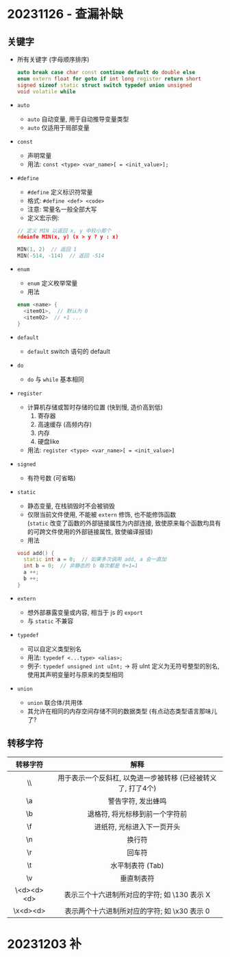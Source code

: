 # 20231126 - 查漏补缺

## 关键字
* 所有关键字 (字母顺序排序)
  ```cpp
  auto break case char const continue default do double else
  enum extern float for goto if int long register return short
  signed sizeof static struct switch typedef union unsigned
  void volatile while
  ```
* `auto`
  * `auto` 自动变量, 用于自动推导变量类型
  * `auto` 仅适用于局部变量

* `const`
  * 声明常量
  * 用法: `const <type> <var_name>[ = <init_value>];`

* `#define`
  * `#define` 定义标识符常量
  * 格式: `#define <def> <code>`
  * 注意: 常量名一般全部大写
  * 定义宏示例:
  ```cpp
  // 定义 MIN 以返回 x, y 中较小那个
  #deinfe MIN(x, y) (x > y ? y : x)

  MIN(1, 2)  // 返回 1
  MIN(-514, -114)  // 返回 -514
  ```

* `enum`
  * `enum` 定义枚举常量
  * 用法
  ```cpp
  enum <name> {
    <item01>,  // 默认为 0
    <item02>  // +1 ...
  }
  ```

* `default`
  * `default` switch 语句的 default

* `do`
  * `do` 与 `while` 基本相同

* `register`
  * 计算机存储或暂时存储的位置 (快到慢, 造价高到低)
    1. 寄存器
    2. 高速缓存 (高频内存)
    3. 内存
    4. 硬盘like
  * 用法: `register <type> <var_name>[ = <init_value>]`

* `signed`
  * 有符号数 (可省略)

* `static`
  * 静态变量, 在栈销毁时不会被销毁
  * 仅限当前文件使用, 不能被 `extern` 修饰, 也不能修饰函数 <br>
  (`static` 改变了函数的外部链接属性为内部连接, 致使原来每个函数均具有的可跨文件使用的外部链接属性, 致使编译报错)
  * 用法
  ```cpp
  void add() {
    static int a = 0;  // 如果多次调用 add, a 会一直加
    int b = 0;  // 非静态的 b 每次都是 0+1=1
    a ++;
    b ++;
  }
  ```

* `extern`
  * 想外部暴露变量或内容, 相当于 js 的 `export`
  * 与 `static` 不兼容

* `typedef`
  * 可以自定义类型别名
  * 用法: `typedef <...type> <alias>;`
  * 例子: `typedef unsigned int uInt;` -> 将 uInt 定义为无符号整型的别名, 使用其声明变量时与原来的类型相同

* `union`
  * `union` 联合体/共用体
  * 其允许在相同的内存空间存储不同的数据类型 (有点动态类型语言那味儿了?


## 转移字符
| 转移字符 | 解释 |
| :--: | :--: |
| \\\\ | 用于表示一个反斜杠, 以免进一步被转移 (已经被转义了, 打了4个) |
| \\a | 警告字符, 发出蜂鸣 |
| \\b | 退格符, 将光标移到前一个字符前 |
| \\f | 进纸符, 光标进入下一页开头 |
| \\n | 换行符 |
| \\r | 回车符 |
| \\t | 水平制表符 (Tab) |
| \\v | 垂直制表符 |
| \\<d\><d\><d\> | 表示三个十六进制所对应的字符; 如 \130 表示 X |
| \\x<d\><d\> | 表示两个十六进制所对应的字符; 如 \x30 表示 0 |

# 20231203 补

